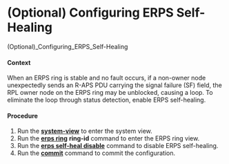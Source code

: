 (Optional) Configuring ERPS Self-Healing
========================================

(Optional)_Configuring_ERPS_Self-Healing

#### Context

When an ERPS ring is stable and no fault occurs, if a non-owner node unexpectedly sends an R-APS PDU carrying the signal failure (SF) field, the RPL owner node on the ERPS ring may be unblocked, causing a loop. To eliminate the loop through status detection, enable ERPS self-healing.


#### Procedure

1. Run the [**system-view**](cmdqueryname=system-view) to enter the system view.
2. Run the [**erps ring**](cmdqueryname=erps+ring) **ring-id** command to enter the ERPS ring view.
3. Run the [**erps self-heal disable**](cmdqueryname=erps+self-heal+disable) command to disable ERPS self-healing.
4. Run the [**commit**](cmdqueryname=commit) command to commit the configuration.